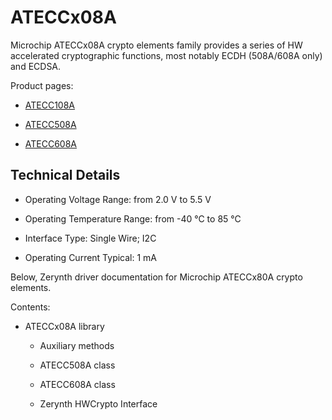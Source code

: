 <!-- _lib.microchip.ateccx08a -->
# ATECCx08A

Microchip ATECCx08A crypto elements family provides a series of HW accelerated cryptographic functions, most notably ECDH (508A/608A only) and ECDSA.

Product pages:


* [ATECC108A](https://www.microchip.com/wwwproducts/en/ATECC108A)


* [ATECC508A](https://www.microchip.com/wwwproducts/en/ATECC108A)


* [ATECC608A](https://www.microchip.com/wwwproducts/en/ATECC108A)

## Technical Details


* Operating Voltage Range: from 2.0 V to 5.5 V


* Operating Temperature Range: from -40 °C to 85 °C


* Interface Type: Single Wire; I2C


* Operating Current Typical: 1 mA

Below, Zerynth driver documentation for Microchip ATECCx80A crypto elements.

Contents:


* ATECCx08A library


    * Auxiliary methods


    * ATECC508A class


    * ATECC608A class


    * Zerynth HWCrypto Interface

